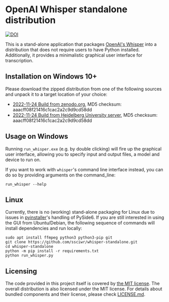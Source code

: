 # OpenAI Whisper standalone distribution

[![DOI](https://zenodo.org/badge/DOI/10.5281/zenodo.7357738.svg)](https://doi.org/10.5281/zenodo.7357738)

This is a stand-alone application that packages [OpenAI's Whisper](https://github.com/openai/whisper) into a distribution that does not require users to have Python installed. Additionally, it provides a minimalistic graphical user interface for transcription.

## Installation on Windows 10+

Please download the zipped distribution from one of the following sources and unpack it to a target location of your choice:

* [2022-11-24 Build from zenodo.org](https://zenodo.org/record/7357738/files/run_whisper_windows.zip?download=1), MD5 checksum: aaacff08f21416c1cac2a2c9d9cd58dd
* [2022-11-24 Build from Heidelberg University server](https://heibox.uni-heidelberg.de/f/3f3085b078044549a4af/?dl=1), MD5 checksum: aaacff08f21416c1cac2a2c9d9cd58dd

## Usage on Windows

Running `run_whisper.exe` (e.g. by double clicking) will fire up the graphical user interface, allowing you to specify input and output files, a model and device to run on.

If you want to work with `whisper`'s command line interface instead, you can do so by providing arguments on the command_line:

```
run_whisper --help
```

## Linux

Currently, there is no (working) stand-alone packaging for Linux due to issues in [pyinstaller](https://github.com/pyinstaller/pyinstaller)'s handling of PySide6.
If you are still interested in using the GUI from Ubuntu/Debian, the following sequence of commands will install dependencies and run locally:

```
sudo apt install ffmpeg python3 python3-pip git
git clone https://github.com/ssciwr/whisper-standalone.git
cd whisper-standalone
python -m pip install -r requirements.txt
python run_whisper.py
```

## Licensing

The code provided in this project itself is covered by [the MIT license](LICENSE.md). The overall distribution is also licensed under the MIT license. For details about bundled components and their license, please check [LICENSE.md](LICENSE.md).
